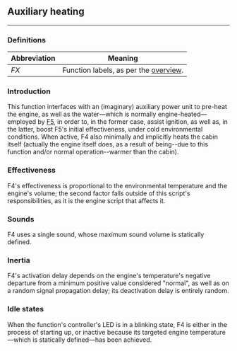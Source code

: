## Auxiliary heating
***
### Definitions

Abbreviation | Meaning
------------ | -------
*FX* | Function labels, as per the [overview](./manual.md#overview).

### Introduction

This function interfaces with an (imaginary) auxiliary power unit to pre-heat the engine, as well as the water—which is normally engine-heated—employed by [F5](./cabin_heaters.md), in order to, in the former case, assist ignition, as well as, in the latter, boost F5's initial effectiveness, under cold environmental conditions. When active, F4 also minimally and implicitly heats the cabin itself (actually the engine itself does, as a result of being--due to this function and/or normal operation--warmer than the cabin).

### Effectiveness

F4's effectiveness is proportional to the environmental temperature and the engine's volume; the second factor falls outside of this script's responsibilities, as it is the engine script that affects it.

### Sounds

F4 uses a single sound, whose maximum sound volume is statically defined.

### Inertia

F4's activation delay depends on the engine's temperature's negative departure from a minimum positive value considered "normal", as well as on a random signal propagation delay; its deactivation delay is entirely random.

### Idle states

When the function's controller's LED is in a blinking state, F4 is either in the process of starting up, or inactive because its targeted engine temperature—which is statically defined—has been achieved.

